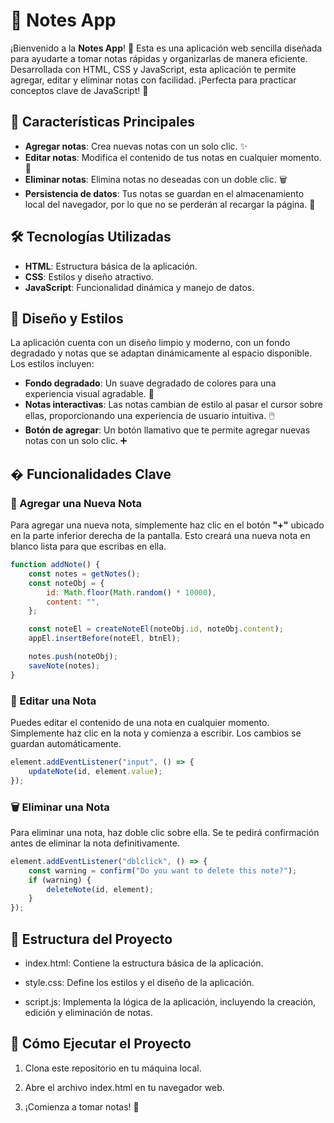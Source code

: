 # 📝 Notes App

¡Bienvenido a la **Notes App**! 🎉 Esta es una aplicación web sencilla diseñada para ayudarte a tomar notas rápidas y organizarlas de manera eficiente. Desarrollada con HTML, CSS y JavaScript, esta aplicación te permite agregar, editar y eliminar notas con facilidad. ¡Perfecta para practicar conceptos clave de JavaScript! 🚀

## 🚀 Características Principales

- **Agregar notas**: Crea nuevas notas con un solo clic. ✨
- **Editar notas**: Modifica el contenido de tus notas en cualquier momento. 📝
- **Eliminar notas**: Elimina notas no deseadas con un doble clic. 🗑️
- **Persistencia de datos**: Tus notas se guardan en el almacenamiento local del navegador, por lo que no se perderán al recargar la página. 💾

## 🛠️ Tecnologías Utilizadas

- **HTML**: Estructura básica de la aplicación.
- **CSS**: Estilos y diseño atractivo.
- **JavaScript**: Funcionalidad dinámica y manejo de datos.

## 🎨 Diseño y Estilos

La aplicación cuenta con un diseño limpio y moderno, con un fondo degradado y notas que se adaptan dinámicamente al espacio disponible. Los estilos incluyen:

- **Fondo degradado**: Un suave degradado de colores para una experiencia visual agradable. 🌈
- **Notas interactivas**: Las notas cambian de estilo al pasar el cursor sobre ellas, proporcionando una experiencia de usuario intuitiva. 🖱️
- **Botón de agregar**: Un botón llamativo que te permite agregar nuevas notas con un solo clic. ➕

## � Funcionalidades Clave

### 📌 Agregar una Nueva Nota

Para agregar una nueva nota, simplemente haz clic en el botón **"+"** ubicado en la parte inferior derecha de la pantalla. Esto creará una nueva nota en blanco lista para que escribas en ella.

```javascript
function addNote() {
    const notes = getNotes();
    const noteObj = {
        id: Math.floor(Math.random() * 10000),
        content: "",
    };

    const noteEl = createNoteEl(noteObj.id, noteObj.content);
    appEl.insertBefore(noteEl, btnEl);

    notes.push(noteObj);
    saveNote(notes);
}
```

### 📝 Editar una Nota
Puedes editar el contenido de una nota en cualquier momento. Simplemente haz clic en la nota y comienza a escribir. Los cambios se guardan automáticamente.

```javascript
element.addEventListener("input", () => {
    updateNote(id, element.value);
});
```
### 🗑️ Eliminar una Nota
Para eliminar una nota, haz doble clic sobre ella. Se te pedirá confirmación antes de eliminar la nota definitivamente.

```javascript
element.addEventListener("dblclick", () => {
    const warning = confirm("Do you want to delete this note?");
    if (warning) {
        deleteNote(id, element);
    }
});
```

## 📂 Estructura del Proyecto
- index.html: Contiene la estructura básica de la aplicación.

- style.css: Define los estilos y el diseño de la aplicación.

- script.js: Implementa la lógica de la aplicación, incluyendo la creación, edición y eliminación de notas.

## 🚀 Cómo Ejecutar el Proyecto
1. Clona este repositorio en tu máquina local.

2. Abre el archivo index.html en tu navegador web.

3. ¡Comienza a tomar notas! 📝